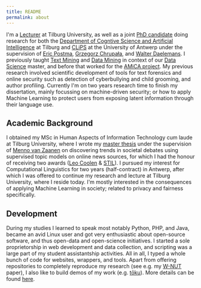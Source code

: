 ```yaml
---
title: README
permalink: about
---
```

I'm a [Lecturer](https://research.tilburguniversity.edu/en/persons/chris-emmery)
at Tilburg University, as well as a joint [PhD
candidate](http://www.clips.uantwerpen.be/people/chris-emmery) doing research
for both the [Department of Cogntive Science and Artificial Intelligence](www.csai.nl) at Tilburg and
[CLiPS](http://www.clips.uantwerpen.be/) at the University of Antwerp under the
supervision of [Eric Postma](http://www.ericpostma.nl), [Grzegorz
Chrupała](http://grzegorz.chrupala.me), and [Walter
Daelemans](http://www.clips.uantwerpen.be/~walter/). I previously taught [Text
Mining](https://mystudy.uvt.nl/it10.vakzicht?taal=N&pfac=FGW&vakcode=880091) and
[Data Mining](https://mystudy.uvt.nl/it10.vakzicht?taal=e&pfac=FGW&vakcode=880022) in
context of our [Data
Science](https://www.tilburguniversity.edu/education/masters-programmes/data-science-business-and-governance/)
master, and before that worked for the [AMiCA project](http://www.amicaproject.be/).
My previous research involved scientific development of tools for text forensics
and online security such as detection of cyberbullying and child grooming, and author
profiling. Currently I'm on two years research time to finish my dissertation,
mainly focussing on machine-driven security; or how to apply Machine Learning to
protect users from exposing latent information through their language use.


## Academic Background

I obtained my MSc in Human Aspects of Information Technology cum laude at
Tilburg University, where I wrote my [master thesis](./publ) under the supervision of
[Menno van Zaanen](http://ilk.uvt.nl/menno/main) on discovering
trends in societal debates using supervised topic models on online
news sources, for which I had the honour of receiving two awards
([Leo Coolen](http://www.clips.uantwerpen.be/news/chris-emmery-wins-leo-coolen-award-for-his-master-dissertation)
& [STIL](https://twitter.com/clipsua/status/563648163761106944)). I pursued
my interest for Computational Linguistics for two years (half-contract) in
Antwerp, after which I was offered to continue my research and lecture at
Tilburg University, where I reside today. I'm mostly interested
in the consequences of applying Machine Learning in society; related to privacy
and fairness specifically.


## Development

During my studies I learned to speak most notably Python, PHP, and Java, became
an avid Linux user and got very enthusiastic about open-source software, and
thus open-data and open-science initiatives. I started a sole proprietorship
in web development and data collection, and scripting was a large part of
my student assistantship activities. All in all, I typed a whole bunch of code for
websites, wrappers, and tools. Apart from offering repositories to completely reproduce
my research (see e.g. my [W-NUT](https://github.com/cmry/simple-queries) paper),
I also like to build demos of my work (e.g. [tōku](https://onyx.uvt.nl/toku)).
More details can be found [here](https://cmry.github.io/code).
